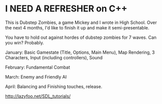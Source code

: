 # I NEED A REFRESHER on C++

This is Dubstep Zombies, a game Mickey and I wrote in High School. Over the next 4 months, I'd like to finish it up and make it semi-presentable.

You have to hold out against hordes of dubstep zombies for 7 waves. Can you win? Probably.

January: Basic Gamestate (Title, Options, Main Menu), Map Rendering, 3 Characters, Input (including controllers), Sound

February: Fundamental Combat

March: Enemy and Friendly AI

April: Balancing and Finishing touches, release.

http://lazyfoo.net/SDL_tutorials/
